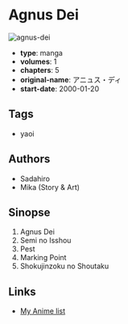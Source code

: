 # Agnus Dei

![agnus-dei](https://cdn.myanimelist.net/images/manga/3/14723.jpg)

-   **type**: manga
-   **volumes**: 1
-   **chapters**: 5
-   **original-name**: アニュス・ディ
-   **start-date**: 2000-01-20

## Tags

-   yaoi

## Authors

-   Sadahiro
-   Mika (Story & Art)

## Sinopse

1. Agnus Dei
2. Semi no Isshou
3. Pest
4. Marking Point
5. Shokujinzoku no Shoutaku

## Links

-   [My Anime list](https://myanimelist.net/manga/10928/Agnus_Dei)
